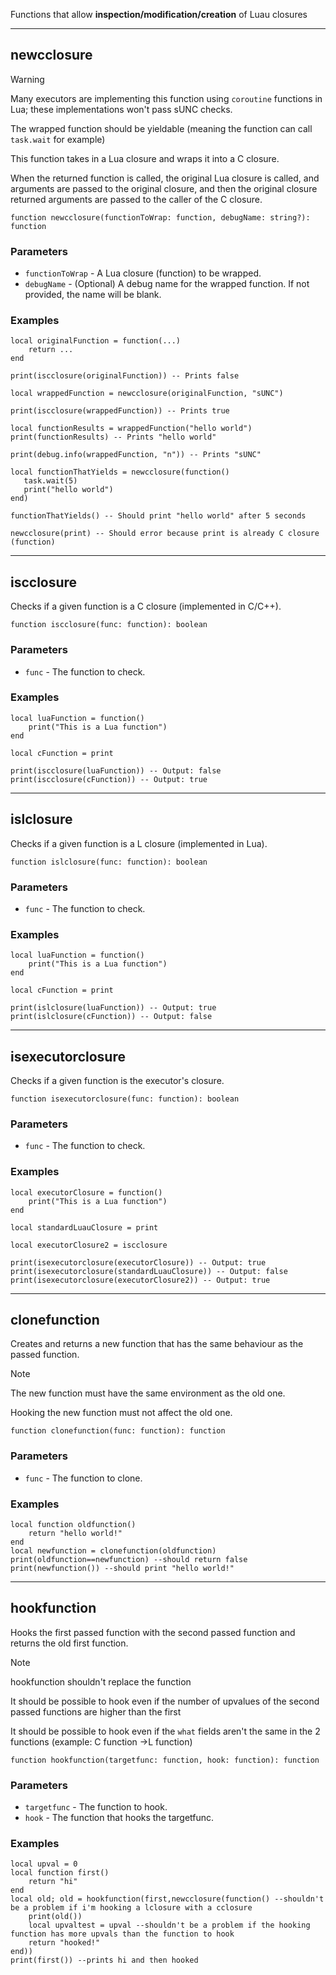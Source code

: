 Functions that allow **inspection/modification/creation** of Luau closures

---

## newcclosure

> [!WARNING]
> Many executors are implementing this function using `coroutine` functions in Lua; these implementations won't pass sUNC checks.
>
> The wrapped function should be yieldable (meaning the function can call `task.wait` for example)

This function takes in a Lua closure and wraps it into a C closure.

When the returned function is called, the original Lua closure is called, and arguments are passed to the original closure, and then the original closure returned arguments are passed to the caller of the C closure.

```luau
function newcclosure(functionToWrap: function, debugName: string?): function
```

### Parameters

- `functionToWrap` - A Lua closure (function) to be wrapped.
- `debugName` - (Optional) A debug name for the wrapped function. If not provided, the name will be blank.

### Examples

```luau
local originalFunction = function(...)
    return ...
end

print(iscclosure(originalFunction)) -- Prints false

local wrappedFunction = newcclosure(originalFunction, "sUNC")

print(iscclosure(wrappedFunction)) -- Prints true

local functionResults = wrappedFunction("hello world")
print(functionResults) -- Prints "hello world"

print(debug.info(wrappedFunction, "n")) -- Prints "sUNC"
```

```luau
local functionThatYields = newcclosure(function()
   task.wait(5)
   print("hello world")
end)

functionThatYields() -- Should print "hello world" after 5 seconds
```

```luau
newcclosure(print) -- Should error because print is already C closure (function)
```

---

## iscclosure

Checks if a given function is a C closure (implemented in C/C++).

```luau
function iscclosure(func: function): boolean
```

### Parameters

- `func` - The function to check.

### Examples

```luau
local luaFunction = function()
    print("This is a Lua function")
end

local cFunction = print

print(iscclosure(luaFunction)) -- Output: false
print(iscclosure(cFunction)) -- Output: true
```

---

## islclosure

Checks if a given function is a L closure (implemented in Lua).

```luau
function islclosure(func: function): boolean
```

### Parameters

- `func` - The function to check.

### Examples

```luau
local luaFunction = function()
    print("This is a Lua function")
end

local cFunction = print

print(islclosure(luaFunction)) -- Output: true
print(islclosure(cFunction)) -- Output: false
```

---

## isexecutorclosure

Checks if a given function is the executor's closure.

```luau
function isexecutorclosure(func: function): boolean
```

### Parameters

- `func` - The function to check.

### Examples

```luau
local executorClosure = function()
    print("This is a Lua function")
end

local standardLuauClosure = print

local executorClosure2 = iscclosure

print(isexecutorclosure(executorClosure)) -- Output: true
print(isexecutorclosure(standardLuauClosure)) -- Output: false
print(isexecutorclosure(executorClosure2)) -- Output: true
```

---

## clonefunction

Creates and returns a new function that has the same behaviour as the passed function.
> [!NOTE]
> The new function must have the same environment as the old one.
> 
> Hooking the new function must not affect the old one.

```luau
function clonefunction(func: function): function
```

### Parameters

- `func` - The function to clone.

### Examples

```luau
local function oldfunction()
    return "hello world!"
end
local newfunction = clonefunction(oldfunction)
print(oldfunction==newfunction) --should return false
print(newfunction()) --should print "hello world!"
```

---

## hookfunction

Hooks the first passed function with the second passed function and returns the old first function.
> [!NOTE]
> hookfunction shouldn't replace the function
> 
> It should be possible to hook even if the number of upvalues of the second passed functions are higher than the first
> 
> It should be possible to hook even if the `what` fields aren't the same in the 2 functions (example: C function ->L function)

```luau
function hookfunction(targetfunc: function, hook: function): function
```

### Parameters

- `targetfunc` - The function to hook.
- `hook` - The function that hooks the targetfunc.

### Examples

```luau
local upval = 0
local function first()
    return "hi"
end
local old; old = hookfunction(first,newcclosure(function() --shouldn't be a problem if i'm hooking a lclosure with a cclosure
    print(old())
    local upvaltest = upval --shouldn't be a problem if the hooking function has more upvals than the function to hook
    return "hooked!"
end))
print(first()) --prints hi and then hooked
```
